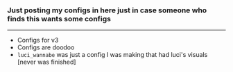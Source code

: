 ### Just posting my configs in here just in case someone who finds this wants some configs
___________________________________________

* Configs for v3
* Configs are doodoo
* `luci_wannabe` was just a config I was making that had luci's visuals [never was finished]